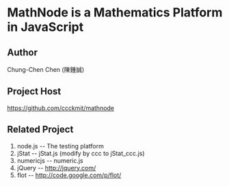 ﻿MathNode is a Mathematics Platform in JavaScript
==================================================

Author
-----------------
Chung-Chen Chen (陳鍾誠)

Project Host
--------------
https://github.com/ccckmit/mathnode


Related Project
-------------------
1. node.js -- The testing platform
2. jStat -- jStat.js (modify by ccc to jStat_ccc.js)
3. numericjs -- numeric.js
4. jQuery -- http://jquery.com/
5. flot -- http://code.google.com/p/flot/


